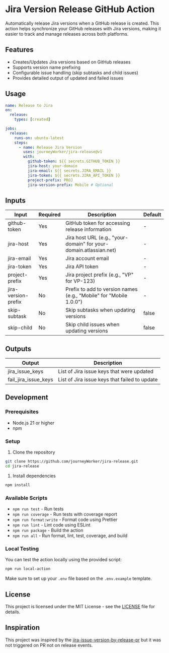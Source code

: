 # Jira Version Release GitHub Action

Automatically release Jira versions when a GitHub release is created. This
action helps synchronize your GitHub releases with Jira versions, making it
easier to track and manage releases across both platforms.

## Features

- Creates/Updates Jira versions based on GitHub releases
- Supports version name prefixing
- Configurable issue handling (skip subtasks and child issues)
- Provides detailed output of updated and failed issues

## Usage

```yaml
name: Release to Jira
on:
  release:
    types: [created]

jobs:
  release:
    runs-on: ubuntu-latest
    steps:
      - name: Release Jira Version
        uses: journeyWorker/jira-release@v1
        with:
          github-token: ${{ secrets.GITHUB_TOKEN }}
          jira-host: your-domain
          jira-email: ${{ secrets.JIRA_EMAIL }}
          jira-token: ${{ secrets.JIRA_API_TOKEN }}
          project-prefix: PROJ
          jira-version-prefix: Mobile # Optional
```

## Inputs

| Input               | Required | Description                                                        | Default |
| ------------------- | -------- | ------------------------------------------------------------------ | ------- |
| github-token        | Yes      | GitHub token for accessing release information                     | -       |
| jira-host           | Yes      | Jira host URL (e.g., "your-domain" for your-domain.atlassian.net)  | -       |
| jira-email          | Yes      | Jira account email                                                 | -       |
| jira-token          | Yes      | Jira API token                                                     | -       |
| project-prefix      | Yes      | Jira project prefix (e.g., "VP" for VP-123)                        | -       |
| jira-version-prefix | No       | Prefix to add to version names (e.g., "Mobile" for "Mobile 1.0.0") | -       |
| skip-subtask        | No       | Skip subtasks when updating versions                               | false   |
| skip-child          | No       | Skip child issues when updating versions                           | false   |

## Outputs

| Output               | Description                                   |
| -------------------- | --------------------------------------------- |
| jira_issue_keys      | List of Jira issue keys that were updated     |
| fail_jira_issue_keys | List of Jira issue keys that failed to update |

## Development

### Prerequisites

- Node.js 21 or higher
- npm

### Setup

1. Clone the repository

```bash
git clone https://github.com/journeyWorker/jira-release.git
cd jira-release
```

1. Install dependencies

```bash
npm install
```

### Available Scripts

- `npm run test` - Run tests
- `npm run coverage` - Run tests with coverage report
- `npm run format:write` - Format code using Prettier
- `npm run lint` - Lint code using ESLint
- `npm run package` - Build the action
- `npm run all` - Run format, lint, test, coverage, and build

### Local Testing

You can test the action locally using the provided script:

```bash
npm run local-action
```

Make sure to set up your `.env` file based on the `.env.example` template.

## License

This project is licensed under the MIT License - see the [LICENSE](LICENSE) file
for details.

## Inspiration

This project was inspired by the
[jira-issue-version-by-release-pr](https://github.com/PRNDcompany/jira-issue-version-by-release-pr)
but it was not triggered on PR not on release events.
